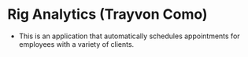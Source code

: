 # Rig Analytics (Trayvon Como)
* This is an application that automatically schedules appointments for employees with a variety of clients.
